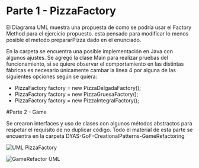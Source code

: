 # Parte 1 - PizzaFactory

El Diagrama UML muestra una propuesta de como se podría usar el Factory Method para el ejercicio propuesto. esta pensado para modificar lo menos posible el metodo prepararPizza dado en el enunciado.

En la carpeta se encuentra una posible implementación en Java con algunos ajustes.
Se agregó la clase Main para realizar pruebas del funcionamiento, si se quiere observar el comportamiento en las distintas fábricas es necesario únicamente cambar la linea 4 por alguna de las siguientes opciones según se quiera: 
  * PizzaFactory factory = new PizzaDelgadaFactory();
  * PizzaFactory factory = new PizzaGruesaFactory();
  * PizzaFactory factory = new PizzaIntegralFactory();

#Parte 2 - Game

Se crearon interfaces y uso de clases con algunos métodos abstractos para respetar el requisito de no duplicar código. Todo el material de esta parte se encuentra en la carpeta DYAS-GoF-CreationalPatterns-GameRefactoring


![UML PizzaFactory](https://github.com/user-attachments/assets/6d4278f7-ebdb-407c-8bbb-a371f7533ccf)


![GameRefactor UML](https://github.com/user-attachments/assets/bd4985e6-2b84-4793-8c42-33c4648d7ebd)
